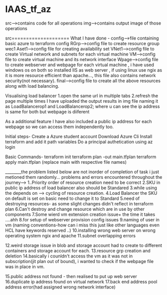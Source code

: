 # IAAS_tf_az


src-->contains code for all operations
img-->contains output image of those operations

src====================
What I have done -
  config-->file containing basic azure to terraform config
  RGrp-->config file to create resource group wec1
  Aset1-->config file for creating availability set
  VNet1-->config file to create Virtual network and subnets for each virtual machine
  VM-->config file to create virtual machine and its network interface
  Wpage-->config file to create webserver and webpage for each virtual machine , i have used windows os on both so installed IIS as web server , if using linux use ngix as it is more resource efficient than                 apache..., this file also contains network security(not necessary).
  final-->config file to create all the above resources along with load balancing.
  
  
  
Visualising load balancer 
  1.open the same url in multiple tabs
  2.refresh the page multiple times
  I have uploaded the output results in img file naming it as LoadBalancerop1 and LoadBalancerop2;
  where u can see the ip address is same for both but webpage is diiferent

As a additional feature I have also included a public ip address for each webpage so we can access them independently too.



Initial steps-
Create a Azure student account
Download Azure Cli
Install terraform and add it path variables
Do a principal authetication using az login

Basic Commands-
terraform init
terraform plan -out main.tfplan
terraform apply main.tfplan
(replace main with respective file names)






________the problem listed below are not inorder of completion of task i just metioned them randomly...
problems and errors encountered throughout the journey-->
1..Priority order of resource creation need to be correct
2.SKU in public ip address of load balancer also should be Standared
3.while using the depends on --> cycling of resource creation.
4.Load Balancer the SKU on default is set on basic need to change it to Standard 
5.need of destroying resources- as some slight changes didn't reflect in terraform plan
6.Can't destroy and change resource which are in use by other components 
7.Some wierd vm extension creation issue+ the time it takes ....ahh
8.for setup of webserver provision config issues
9.naming of user in vm (naming conventions-how can i miss this just like other languages even HCL have keywords reserved ..)
10.installing wrong web server on wrong operating system ngix and apache
11.subnet overlapping errors

12.weird storage issue in blob and storage account had to create to different containers and storage account for each.
13.resource grp creation and deletion
14.basically i counldn't access the vm as it was not in subscription(jit plan out of bound), i wanted to check if the webpage file was in place in vm.

15.public address not found - then realised to put up web server 
16.duplicate ip address found on virtual network
17.back end address pool address error(had assigned wrong network interface)


